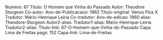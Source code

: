 Numero: 67
Titulo: O Homem que Vinha do Passado
Autor: Theodore Sturgeon
Co-autor: 
Ano-de-Publicacaoo: 1962
Titulo-original: Venus Plus X
Tradutor: Mário-Henrique Leiria
Co-tradutor: 
Ano-de-edicao: 1960
alias: Theodore-Sturgeon
Autor2-alias: 
Tradutor1-alias: Mario-Henrique-Leiria
Tradutor2-alias: 
Titulo-link: 67-O-Homem-que-Vinha-do-Passado
Capa: Lima de Freitas
pags: 152
Capa-link: Lima-de-Freitas